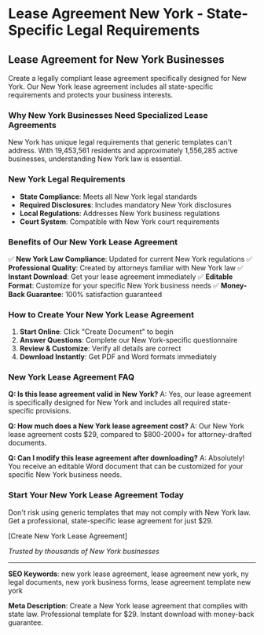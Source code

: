 # Lease Agreement New York - State-Specific Legal Requirements

## Lease Agreement for New York Businesses

Create a legally compliant lease agreement specifically designed for New York. Our New York lease agreement includes all state-specific requirements and protects your business interests.

### Why New York Businesses Need Specialized Lease Agreements

New York has unique legal requirements that generic templates can't address. With 19,453,561 residents and approximately 1,556,285 active businesses, understanding New York law is essential.

### New York Legal Requirements

- **State Compliance**: Meets all New York legal standards
- **Required Disclosures**: Includes mandatory New York disclosures
- **Local Regulations**: Addresses New York business regulations
- **Court System**: Compatible with New York court requirements

### Benefits of Our New York Lease Agreement

✅ **New York Law Compliance**: Updated for current New York regulations
✅ **Professional Quality**: Created by attorneys familiar with New York law
✅ **Instant Download**: Get your lease agreement immediately
✅ **Editable Format**: Customize for your specific New York business needs
✅ **Money-Back Guarantee**: 100% satisfaction guaranteed

### How to Create Your New York Lease Agreement

1. **Start Online**: Click "Create Document" to begin
2. **Answer Questions**: Complete our New York-specific questionnaire
3. **Review & Customize**: Verify all details are correct
4. **Download Instantly**: Get PDF and Word formats immediately

### New York Lease Agreement FAQ

**Q: Is this lease agreement valid in New York?**
A: Yes, our lease agreement is specifically designed for New York and includes all required state-specific provisions.

**Q: How much does a New York lease agreement cost?**
A: Our New York lease agreement costs $29, compared to $800-2000+ for attorney-drafted documents.

**Q: Can I modify this lease agreement after downloading?**
A: Absolutely! You receive an editable Word document that can be customized for your specific New York business needs.

### Start Your New York Lease Agreement Today

Don't risk using generic templates that may not comply with New York law. Get a professional, state-specific lease agreement for just $29.

[Create New York Lease Agreement]

*Trusted by thousands of New York businesses*

---

**SEO Keywords**: new york lease agreement, lease agreement new york, ny legal documents, new york business forms, lease agreement template new york

**Meta Description**: Create a New York lease agreement that complies with state law. Professional template for $29. Instant download with money-back guarantee.
